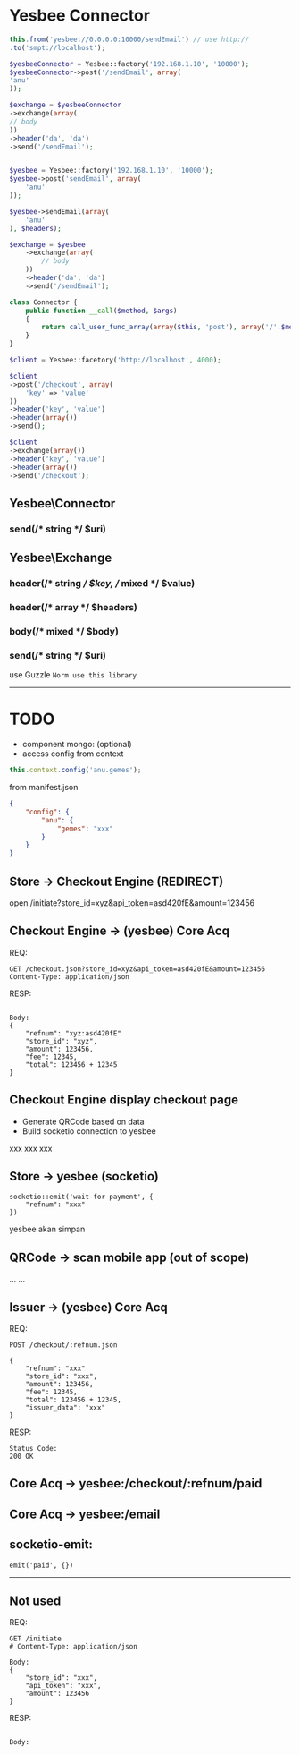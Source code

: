 # Yesbee Connector

```javascript
this.from('yesbee://0.0.0.0:10000/sendEmail') // use http://
.to('smpt://localhost');
```

```php
$yesbeeConnector = Yesbee::factory('192.168.1.10', '10000');
$yesbeeConnector->post('/sendEmail', array(
'anu'
));

$exchange = $yesbeeConnector
->exchange(array(
// body
))
->header('da', 'da')
->send('/sendEmail');
```

```php

$yesbee = Yesbee::factory('192.168.1.10', '10000');
$yesbee->post('sendEmail', array(
    'anu'
));

$yesbee->sendEmail(array(
    'anu'
), $headers);

$exchange = $yesbee
    ->exchange(array(
        // body
    ))
    ->header('da', 'da')
    ->send('/sendEmail');

class Connector {
    public function __call($method, $args)
    {
        return call_user_func_array(array($this, 'post'), array('/'.$method) + $args);
    }
}
```

```php
$client = Yesbee::facetory('http://localhost', 4000);

$client
->post('/checkout', array(
    'key' => 'value'
))
->header('key', 'value')
->header(array())
->send();

$client
->exchange(array())
->header('key', 'value')
->header(array())
->send('/checkout');

```

## Yesbee\Connector

### send(/* string */ $uri)

## Yesbee\Exchange

### header(/* string */ $key, /* mixed */ $value)
### header(/* array */ $headers)

### body(/* mixed */ $body)
### send(/* string */ $uri)

use Guzzle `Norm use this library`

-------------------------------------------------------------------------------

# TODO

- component mongo: (optional)
- access config from context

```javascript
this.context.config('anu.gemes');
```

from manifest.json
```json
{
    "config": {
        "anu": {
            "gemes": "xxx"
        }
    }
}
```

## Store -> Checkout Engine (REDIRECT)

open /initiate?store_id=xyz&api_token=asd420fE&amount=123456

## Checkout Engine -> (yesbee) Core Acq

REQ:
```
GET /checkout.json?store_id=xyz&api_token=asd420fE&amount=123456
Content-Type: application/json
```

RESP:
```

Body:
{
    "refnum": "xyz:asd420fE"
    "store_id": "xyz",
    "amount": 123456,
    "fee": 12345,
    "total": 123456 + 12345
}
```

## Checkout Engine display checkout page

- Generate QRCode based on data
- Build socketio connection to yesbee

xxx
xxx
xxx

## Store -> yesbee (socketio)

```
socketio::emit('wait-for-payment', {
    "refnum": "xxx"
})
```

yesbee akan simpan

## QRCode -> scan mobile app (out of scope)
...
...

## Issuer -> (yesbee) Core Acq

REQ:
```
POST /checkout/:refnum.json

{
    "refnum": "xxx"
    "store_id": "xxx",
    "amount": 123456,
    "fee": 12345,
    "total": 123456 + 12345,
    "issuer_data": "xxx"
}
```

RESP:
```
Status Code:
200 OK
```

## Core Acq -> yesbee:/checkout/:refnum/paid
## Core Acq -> yesbee:/email

## socketio-emit:

```
emit('paid', {})
```

------------------------------------------------

## Not used
REQ:
```
GET /initiate 
# Content-Type: application/json

Body:
{
    "store_id": "xxx",
    "api_token": "xxx",
    "amount": 123456
}
```

RESP:
```

Body:

```
